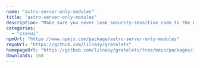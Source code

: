 ```yaml
---
name: "astro-server-only-modules"
title: "astro-server-only-modules"
description: "Make sure you never leak security-sensitive code to the browser."
categories:
  - "css+ui"
npmUrl: "https://www.npmjs.com/package/astro-server-only-modules"
repoUrl: "https://github.com/lilnasy/gratelets"
homepageUrl: "https://github.com/lilnasy/gratelets/tree/main/packages/server-only-modules"
downloads: 168
---
```

